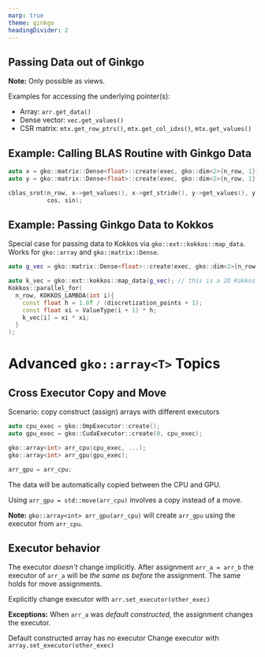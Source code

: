 ```yaml
---
marp: true
theme: ginkgo
headingDivider: 2
---
```



## Passing Data out of Ginkgo

**Note:** Only possible as views.

Examples for accessing the underlying pointer(s):

- Array: `arr.get_data()`
- Dense vector: `vec.get_values()`
- CSR matrix: `mtx.get_row_ptrs()`, `mtx.get_col_idxs()`, `mtx.get_values()`


## Example: Calling BLAS Routine with Ginkgo Data

```c++
auto x = gko::matrix::Dense<float>::create(exec, gko::dim<2>{n_row, 1});
auto y = gko::matrix::Dense<float>::create(exec, gko::dim<2>{n_row, 1});

cblas_srot(n_row, x->get_values(), x->get_stride(), y->get_values(), y->get_stride(),
           cos, sin);

```

## Example: Passing Ginkgo Data to Kokkos

Special case for passing data to Kokkos via `gko::ext::kokkos::map_data`.
Works for `gko::array` and `gko::matrix::Dense`.

```c++
auto g_vec = gko::matrix::Dense<float>::create(exec, gko::dim<2>{n_row, 1});

auto k_vec = gko::ext::kokkos::map_data(g_vec); // this is a 2D Kokkos::View
Kokkos::parallel_for(
  n_row, KOKKOS_LAMBDA(int i){           
    const float h = 1.0f / (discretization_points + 1);
    const float xi = ValueType(i + 1) * h;
    k_vec[i] = xi * xi;
  }
);

```

# Advanced `gko::array<T>` Topics

<!-- _class: lead -->



## Cross Executor Copy and Move

Scenario: copy construct (assign) arrays with different executors

```c++
auto cpu_exec = gko::OmpExecutor::create();
auto gpu_exec = gko::CudaExecutor::create(0, cpu_exec);

gko::array<int> arr_cpu(cpu_exec, ...);
gko::array<int> arr_gpu(gpu_exec);

arr_gpu = arr_cpu;
```

The data will be automatically copied between the CPU and GPU.

Using `arr_gpu = std::move(arr_cpu)` involves a copy instead of a move.


**Note:** `gko::array<int> arr_gpu(arr_cpu)` will create `arr_gpu` using the executor from `arr_cpu`.


## Executor behavior

The executor *doesn't* change implicitly.
After assignment `arr_a = arr_b` the executor of `arr_a` will be *the same as before* the assignment.
The same holds for move assignments.

Explicitly change executor with `arr.set_executor(other_exec)`

**Exceptions:**
When `arr_a` was *default constructed*, the assignment changes the executor.



Default constructed array has no executor
Change executor with `array.set_executor(other_exec)`

